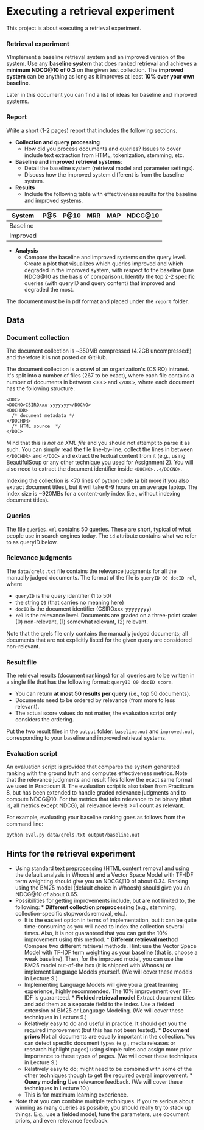 Executing a retrieval experiment
============

This project is about executing a retrieval experiment.

### Retrieval experiment

YImplement a baseline retrieval system and an improved version of the system.
Use any **baseline system** that does ranked retrieval and achieves a **minimum NDCG@10 of 0.3** on the given test collection. The **improved system** can be anything as long as it improves at least **10% over your own baseline**.

Later in this document you can find a list of ideas for baseline and improved systems.

### Report

Write a short (1-2 pages) report that includes the following sections.

  - **Collection and query processing**
    * How did you process documents and queries? Issues to cover include text extraction from HTML, tokenization, stemming, etc. 
  - **Baseline and improved retrieval systems**: 
    * Detail the baseline system (retrieval model and parameter settings).
    * Discuss how the improved system different is from the baseline system.
  - **Results** 
    * Include the following table with effectiveness results for the baseline and improved systems.
    
| System      |   P@5   |  P@10   |   MRR   |   MAP   | NDCG@10 |
| ----------- | ------- | ------- | ------- | ------- | ------- | 
| Baseline    |         |         |         |         |         |
| Improved    |         |         |         |         |         |
        
  - **Analysis**
    * Compare the baseline and improved systems on the query level. Create a plot that visualizes which queries improved and which degraded in the improved system, with respect to the baseline (use NDCG@10 as the basis of comparison). Identify the top 2-2 specific queries (with queryID and query content) that improved and degraded the most.

The document must be in pdf format and placed under the `report` folder.



## Data

### Document collection

The document collection is ~350MB compressed (4.2GB uncompressed!) and therefore it is not posted on GitHub. 


The document collection is a crawl of an organization's (CSIRO) intranet. It's split into a number of files (267 to be exact), where each file contains a number of documents in between `<DOC>` and `</DOC>`, where each document has the following structure:

```
<DOC>
<DOCNO>CSIROxxx-yyyyyyy</DOCNO>
<DOCHDR>
  /* document metadata */
</DOCHDR>
  /* HTML source  */
</DOC>
```

Mind that this is *not an XML file* and you should not attempt to parse it as such. You can simply read the file line-by-line, collect the lines in between `</DOCHDR>` and `</DOC>` and extract the textual content from it (e.g., using BeautifulSoup or any other technique you used for Assignment 2). You will also need to extract the document identifier inside `<DOCNO>..</DOCNO>`.

Indexing the collection is <70 lines of python code (a bit more if you also extract document titles), but it will take 6-9 hours on an average laptop. The index size is ~920MBs for a content-only index (i.e., without indexing document titles).


### Queries

The file `queries.xml` contains 50 queries. These are short, typical of what people use in search engines today.  The `id` attribute contains what we refer to as queryID below. 


### Relevance judgments

The `data/qrels.txt` file contains the relevance judgments for all the manually judged documents.  The format of the file is `queryID Q0 docID rel`, where

  - `queryID` is the query identifier (1 to 50)
  - the string `Q0` (that carries no meaning here)
  - `docID` is the document identifier (CSIROxxx-yyyyyyyy)
  - `rel` is the relevance level. Documents are graded on a three-point scale: (0) non-relevant, (1) somewhat relevant, (2) relevant.  
  
Note that the qrels file only contains the manually judged documents; all documents that are not explicitly listed for the given query are considered non-relevant.


### Result file

The retrieval results (document rankings) for all queries are to be written in a single file that has the following format: `queryID Q0 docID score`.

  - You can return **at most 50 results per query** (i.e., top 50 documents).
  - Documents need to be ordered by relevance (from more to less relevant).
  - The actual score values do not matter, the evaluation script only considers the ordering.

Put the two result files in the `output` folder: `baseline.out` and `improved.out`, corresponding to your baseline and improved retrieval systems.


### Evaluation script

An evaluation script is provided that compares the system generated ranking with the ground truth and computes effectiveness metrics. Note that the relevance judgments and result files follow the exact same format we used in Practicum 8. The evaluation script is also taken from Practicum 8, but has been extended to handle graded relevance judgments and to compute NDCG@10. For the metrics that take relevance to be binary (that is, all metrics except NDCG), all relevance levels >=1 count as relevant.

For example, evaluating your baseline ranking goes as follows from the command line:

```
python eval.py data/qrels.txt output/baseline.out
```

## Hints for the retrieval experiment

  - Using standard text preprocessing (HTML content removal and using the default analysis in Whoosh) and a Vector Space Model with TF-IDF term weighting should give you an NDCG@10 of about 0.34. Ranking using the BM25 model (default choice in Whoosh) should give you an NDCG@10 of about 0.65.
  -  Possibilities for getting improvements include, but are not limited to, the following:
    * **Different collection preprocessing** (e.g., stemming, collection-specific stopwords removal, etc.). 
        - It is the easiest option in terms of implementation, but it can be quite time-consuming as you will need to index the collection several times. Also, it is not guaranteed that you can get the 10% improvement using this method. 
    * **Different retrieval method** Compare two different retrieval methods. Hint: use the Vector Space Model with TF-IDF term weighting as your baseline (that is, choose a weak baseline). Then, for the improved model, you can use the BM25 model out-of-the box (it is shipped with Whoosh) or implement Language Models yourself. (We will cover these models in Lecture 9.) 
        - Implementing Language Models will give you a great learning experience, highly recommended. The 10% improvement over TF-IDF is guaranteed.
    * **Fielded retrieval model** Extract document titles and add them as a separate field to the index. Use a fielded extension of BM25 or Language Modeling. (We will cover these techniques in Lecture 9.)
        - Relatively easy to do and useful in practice. It should get you the required improvement (but this has not been tested).
    * **Document priors** Not all documents are equally important in the collection. You can detect specific document types (e.g., media releases or research highlight pages) using simple rules and assign more prior importance to these types of pages. (We will cover these techniques in Lecture 9.)
        - Relatively easy to do; might need to be combined with some of the other techniques though to get the required overall improvement.
    * **Query modeling** Use relevance feedback. (We will cover these techniques in Lecture 10.)
        - This is for maximum learning experience.
  - Note that you can combine multiple techniques. If you're serious about winning as many queries as possible, you should really try to stack up things. E.g., use a fielded model, tune the parameters, use document priors, and even relevance feedback.
